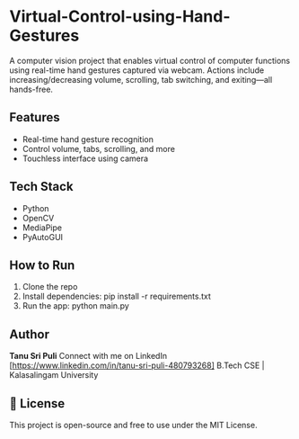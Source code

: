 # Virtual-Control-using-Hand-Gestures

A computer vision project that enables virtual control of computer functions using real-time hand gestures captured via webcam. Actions include increasing/decreasing volume, scrolling, tab switching, and exiting—all hands-free.

## Features
- Real-time hand gesture recognition
- Control volume, tabs, scrolling, and more
- Touchless interface using camera

## Tech Stack
- Python
- OpenCV
- MediaPipe
- PyAutoGUI

## How to Run
1. Clone the repo
2. Install dependencies: 
pip install -r requirements.txt
3. Run the app: 
python main.py

## Author
**Tanu Sri Puli** 
Connect with me on LinkedIn [https://www.linkedin.com/in/tanu-sri-puli-480793268]
B.Tech CSE | Kalasalingam University

## 📄 License
This project is open-source and free to use under the MIT License.
